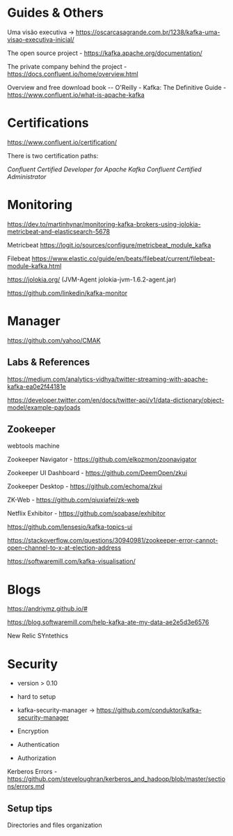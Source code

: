 # Guides & Others

Uma visão executiva -> https://oscarcasagrande.com.br/1238/kafka-uma-visao-executiva-inicial/

The open source project - https://kafka.apache.org/documentation/

The private company behind the project - https://docs.confluent.io/home/overview.html

Overview and free download book -- O'Reilly - Kafka: The Definitive Guide - https://www.confluent.io/what-is-apache-kafka



# Certifications

https://www.confluent.io/certification/

There is two certification paths:

*Confluent Certified Developer for Apache Kafka*
*Confluent Certified Administrator*

# Monitoring

https://dev.to/martinhynar/monitoring-kafka-brokers-using-jolokia-metricbeat-and-elasticsearch-5678

Metricbeat https://logit.io/sources/configure/metricbeat_module_kafka

Filebeat https://www.elastic.co/guide/en/beats/filebeat/current/filebeat-module-kafka.html

https://jolokia.org/ (JVM-Agent	jolokia-jvm-1.6.2-agent.jar)

https://github.com/linkedin/kafka-monitor

# Manager

https://github.com/yahoo/CMAK




## Labs & References

https://medium.com/analytics-vidhya/twitter-streaming-with-apache-kafka-ea0e2f44181e

https://developer.twitter.com/en/docs/twitter-api/v1/data-dictionary/object-model/example-payloads



## Zookeeper

webtools machine


Zookeeper Navigator - https://github.com/elkozmon/zoonavigator

Zookeeper UI Dashboard - https://github.com/DeemOpen/zkui

Zookeeper Desktop - https://github.com/echoma/zkui

ZK-Web - https://github.com/qiuxiafei/zk-web

Netflix Exhibitor - https://github.com/soabase/exhibitor

https://github.com/lensesio/kafka-topics-ui


https://stackoverflow.com/questions/30940981/zookeeper-error-cannot-open-channel-to-x-at-election-address


https://softwaremill.com/kafka-visualisation/


# Blogs

https://andriymz.github.io/#

https://blog.softwaremill.com/help-kafka-ate-my-data-ae2e5d3e6576

New Relic SYntethics


# Security

- version > 0.10
- hard to setup

- kafka-security-manager -> https://github.com/conduktor/kafka-security-manager

- Encryption
- Authentication
- Authorization

Kerberos Errors - https://github.com/steveloughran/kerberos_and_hadoop/blob/master/sections/errors.md


## Setup tips

Directories and files organization
